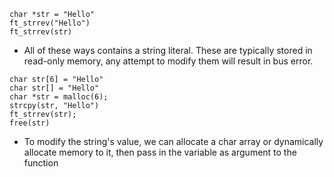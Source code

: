 ```
char *str = "Hello"
ft_strrev("Hello")
ft_strrev(str)
```
- All of these ways contains a string literal. These are typically stored in read-only memory, any attempt to modify them will result in bus error.


```
char str[6] = "Hello"
char str[] = "Hello"
char *str = malloc(6);
strcpy(str, "Hello")
ft_strrev(str);
free(str)
```
- To modify the string's value, we can allocate a char array or dynamically allocate memory to it, then pass in the variable as argument to the function